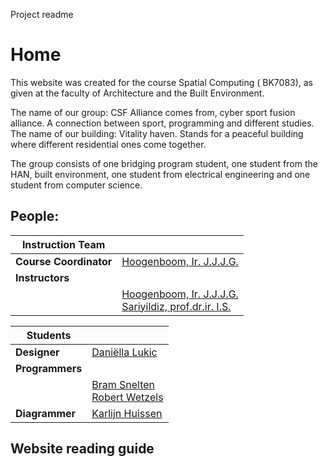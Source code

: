Project readme
# Home
This website was created for the  course Spatial Computing ( BK7083), as given at the faculty of Architecture and the Built Environment.

The name of our group: CSF Alliance comes from, cyber sport fusion alliance. A connection between sport, programming and different studies. The name of our building: Vitality haven. Stands for a peaceful building where different residential ones come together. 

The group consists of one bridging program student, one student from the HAN, built environment, one student from electrical engineering and one student from computer science. 

## People: 
| Instruction Team |                               |
|------------------|-------------------------------|
| **Course Coordinator** | [Hoogenboom, Ir. J.J.J.G.](mailto:J.J.J.G.Hoogenboom@tudelft.nl) |
| **Instructors**  |                               |
|                  | [Hoogenboom, Ir. J.J.J.G.](mailto:J.J.J.G.Hoogenboom@tudelft.nl)<br>[Sariyildiz, prof.dr.ir. I.S.](mailto:I.S.Sariyildiz@tudelft.nl) |

| Students         |                                   |
|------------------|-----------------------------------|
| **Designer**     | [Daniëlla Lukic](mailto:6054781) |
| **Programmers**  |                                   |
|                  | [Bram Snelten](mailto:5519365)<br>[Robert Wetzels](mailto:5175550) |
| **Diagrammer**   | [Karlijn Huissen](mailto:5920442) |


               



## Website reading guide
